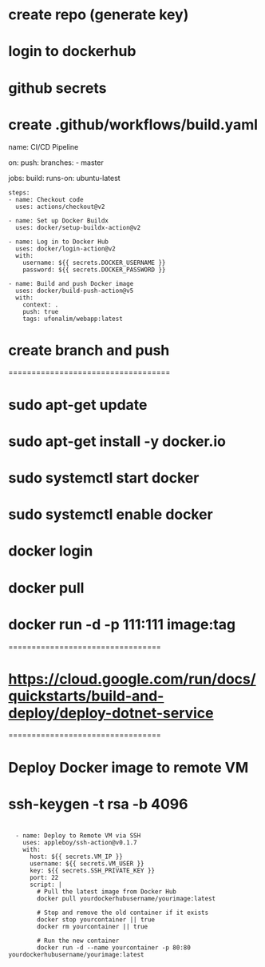 # create repo (generate key)

# login to dockerhub
# github secrets

# create .github/workflows/build.yaml

name: CI/CD Pipeline 
 
on: 
  push: 
    branches: 
      - master 
 
jobs: 
  build: 
    runs-on: ubuntu-latest 
 
    steps: 
    - name: Checkout code 
      uses: actions/checkout@v2 
 
    - name: Set up Docker Buildx 
      uses: docker/setup-buildx-action@v2 
 
    - name: Log in to Docker Hub 
      uses: docker/login-action@v2 
      with: 
        username: ${{ secrets.DOCKER_USERNAME }} 
        password: ${{ secrets.DOCKER_PASSWORD }} 
 
    - name: Build and push Docker image 
      uses: docker/build-push-action@v5 
      with: 
        context: . 
        push: true 
        tags: ufonalim/webapp:latest


# create branch and push

===================================

# sudo apt-get update
# sudo apt-get install -y docker.io
# sudo systemctl start docker
# sudo systemctl enable docker
# docker login
# docker pull
# docker run -d -p 111:111 image:tag

=================================

# https://cloud.google.com/run/docs/quickstarts/build-and-deploy/deploy-dotnet-service

=================================
  # Deploy Docker image to remote VM

# ssh-keygen -t rsa -b 4096
# 
      - name: Deploy to Remote VM via SSH
        uses: appleboy/ssh-action@v0.1.7
        with:
          host: ${{ secrets.VM_IP }}
          username: ${{ secrets.VM_USER }}
          key: ${{ secrets.SSH_PRIVATE_KEY }}
          port: 22
          script: |
            # Pull the latest image from Docker Hub
            docker pull yourdockerhubusername/yourimage:latest

            # Stop and remove the old container if it exists
            docker stop yourcontainer || true
            docker rm yourcontainer || true

            # Run the new container
            docker run -d --name yourcontainer -p 80:80 yourdockerhubusername/yourimage:latest